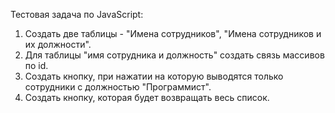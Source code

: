 Тестовая задача по JavaScript:
1) Создать две таблицы - "Имена сотрудников", "Имена сотрудников и их должности".
2) Для таблицы "имя сотрудника и должность" создать связь массивов по id.
3) Создать кнопку, при нажатии на которую выводятся только сотрудники с должностью "Программист".
4) Создать кнопку, которая будет возвращать весь список.

